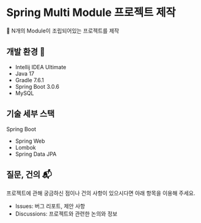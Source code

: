 # Spring Multi Module 프로젝트 제작

🚀 N개의 Module이 조립되어있는 프로젝트를 제작

## 개발 환경 🚩

* Intellij IDEA Ultimate
* Java 17
* Gradle 7.6.1
* Spring Boot 3.0.6
* MySQL

## 기술 세부 스택

Spring Boot

* Spring Web
* Lombok
* Spring Data JPA

## 질문, 건의 📬

프로젝트에 관해 궁금하신 점이나 건의 사항이 있으시다면 아래 항목을 이용해 주세요.

* Issues: 버그 리포트, 제안 사항
* Discussions: 프로젝트와 관련한 논의와 정보
